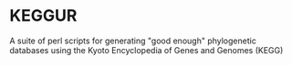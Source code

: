 # KEGGUR
A suite of perl scripts for generating "good enough" phylogenetic databases using the Kyoto Encyclopedia of Genes and Genomes (KEGG)
